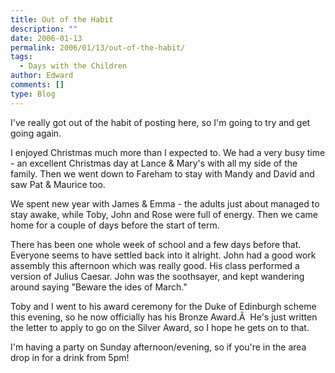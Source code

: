 ```yaml
---
title: Out of the Habit
description: ""
date: 2006-01-13
permalink: 2006/01/13/out-of-the-habit/
tags:
  - Days with the Children
author: Edward
comments: []
type: Blog
---
```


I\'ve really got out of the habit of posting here, so I\'m going to try
and get going again.

I enjoyed Christmas much more than I expected to. We had a very busy
time - an excellent Christmas day at Lance & Mary\'s with all my side of
the family. Then we went down to Fareham to stay with Mandy and David
and saw Pat & Maurice too.

We spent new year with James & Emma - the adults just about managed to
stay awake, while Toby, John and Rose were full of energy. Then we came
home for a couple of days before the start of term.

There has been one whole week of school and a few days before that.
Everyone seems to have settled back into it alright. John had a good
work assembly this afternoon which was really good. His class performed
a version of Julius Caesar. John was the soothsayer, and kept wandering
around saying \"Beware the ides of March.\"

Toby and I went to his award ceremony for the Duke of Edinburgh scheme
this evening, so he now officially has his Bronze Award.Â  He\'s just
written the letter to apply to go on the Silver Award, so I hope he gets
on to that.

I\'m having a party on Sunday afternoon/evening, so if you\'re in the
area drop in for a drink from 5pm!


